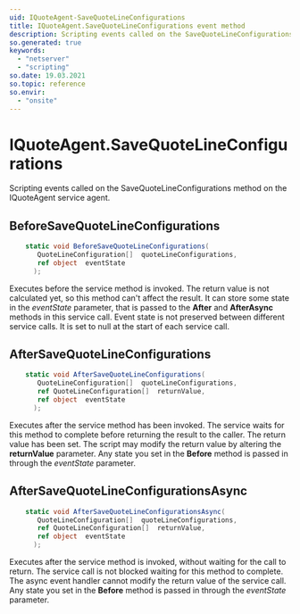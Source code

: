 ```yaml
---
uid: IQuoteAgent-SaveQuoteLineConfigurations
title: IQuoteAgent.SaveQuoteLineConfigurations event method
description: Scripting events called on the SaveQuoteLineConfigurations method on the IQuoteAgent service agent.
so.generated: true
keywords:
  - "netserver"
  - "scripting"
so.date: 19.03.2021
so.topic: reference
so.envir:
  - "onsite"
---
```

# IQuoteAgent.SaveQuoteLineConfigurations

Scripting events called on the <see cref='M:SuperOffice.CRM.Services.IQuoteAgent.SaveQuoteLineConfigurations'>SaveQuoteLineConfigurations</see> method on the <see cref='IQuoteAgent'>IQuoteAgent</see>  service agent.

## BeforeSaveQuoteLineConfigurations
```cs
    static void BeforeSaveQuoteLineConfigurations(
       QuoteLineConfiguration[]  quoteLineConfigurations,
       ref object  eventState
      );
```
Executes before the service method is invoked.
The return value is not calculated yet, so this method can't affect the result.
It can store some state in the *eventState* parameter, that is passed to the **After** and **AfterAsync** methods in this service call.
Event state is not preserved between different service calls. It is set to null at the start of each service call.
## AfterSaveQuoteLineConfigurations
```cs
    static void AfterSaveQuoteLineConfigurations(
       QuoteLineConfiguration[]  quoteLineConfigurations,
       ref QuoteLineConfiguration[]  returnValue,
       ref object  eventState
      );
```
Executes after the service method has been invoked. The service waits for this method to complete before returning the result to the caller.
The return value has been set. The script may modify the return value by altering the **returnValue** parameter.
Any state you set in the **Before** method is passed in through the *eventState* parameter.
## AfterSaveQuoteLineConfigurationsAsync
```cs
    static void AfterSaveQuoteLineConfigurationsAsync(
       QuoteLineConfiguration[]  quoteLineConfigurations,
       ref QuoteLineConfiguration[]  returnValue,
       ref object  eventState
      );
```
Executes after the service method is invoked, without waiting for the call to return.
The service call is not blocked waiting for this method to complete.
The async event handler cannot modify the return value of the service call.
Any state you set in the **Before** method is passed in through the *eventState* parameter.

